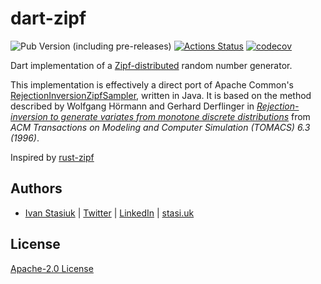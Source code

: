 # dart-zipf

![Pub Version (including pre-releases)](https://img.shields.io/pub/v/zipf)
[![Actions Status](https://github.com/brokeyourbike/dart-zipf/workflows/build/badge.svg)](https://github.com/brokeyourbike/dart-zipf/actions?query=workflow%3Abuild)
[![codecov](https://codecov.io/gh/brokeyourbike/dart-zipf/branch/main/graph/badge.svg?token=0T3FR74Q0V)](https://codecov.io/gh/brokeyourbike/dart-zipf)

Dart implementation of a [Zipf-distributed](https://en.wikipedia.org/wiki/Zipf's_law) random number generator.

This implementation is effectively a direct port of Apache Common's
[RejectionInversionZipfSampler](https://github.com/apache/commons-rng/blob/6a1b0c16090912e8fc5de2c1fb5bd8490ac14699/commons-rng-sampling/src/main/java/org/apache/commons/rng/sampling/distribution/RejectionInversionZipfSampler.java),
written in Java. It is based on the method described by Wolfgang Hörmann and Gerhard Derflinger
in [*Rejection-inversion to generate variates from monotone discrete
distributions*](https://dl.acm.org/citation.cfm?id=235029) from *ACM Transactions on Modeling
and Computer Simulation (TOMACS) 6.3 (1996)*.

Inspired by [rust-zipf](https://github.com/jonhoo/rust-zipf)

## Authors

- [Ivan Stasiuk](https://github.com/brokeyourbike) | [Twitter](https://twitter.com/brokeyourbike) | [LinkedIn](https://www.linkedin.com/in/brokeyourbike) | [stasi.uk](https://stasi.uk)

## License

[Apache-2.0 License](https://github.com/brokeyourbike/dart-zipf/blob/main/LICENSE)

